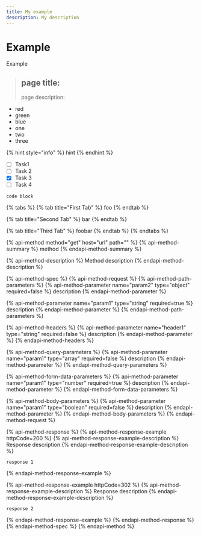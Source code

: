 ```yaml
---
title: My example
description: My description
---
```


# Example

Example

> ## page title: 
>
> page description:

* red
* green
* blue
* one
* two
* three

{% hint style="info" %}
hint
{% endhint %}

* [ ] Task1
* [ ] Task 2
* [x] Task 3
* [ ] Task 4

```text
code block
```

{% tabs %}
{% tab title="First Tab" %}
foo
{% endtab %}

{% tab title="Second Tab" %}
bar
{% endtab %}

{% tab title="Third Tab" %}
foobar
{% endtab %}
{% endtabs %}

{% api-method method="get" host="url" path="" %}
{% api-method-summary %}
method
{% endapi-method-summary %}

{% api-method-description %}
Method description
{% endapi-method-description %}

{% api-method-spec %}
{% api-method-request %}
{% api-method-path-parameters %}
{% api-method-parameter name="param2" type="object" required=false %}
description
{% endapi-method-parameter %}

{% api-method-parameter name="param1" type="string" required=true %}
description
{% endapi-method-parameter %}
{% endapi-method-path-parameters %}

{% api-method-headers %}
{% api-method-parameter name="header1" type="string" required=false %}
description
{% endapi-method-parameter %}
{% endapi-method-headers %}

{% api-method-query-parameters %}
{% api-method-parameter name="param1" type="array" required=false %}
description
{% endapi-method-parameter %}
{% endapi-method-query-parameters %}

{% api-method-form-data-parameters %}
{% api-method-parameter name="param1" type="number" required=true %}
description
{% endapi-method-parameter %}
{% endapi-method-form-data-parameters %}

{% api-method-body-parameters %}
{% api-method-parameter name="param1" type="boolean" required=false %}
description
{% endapi-method-parameter %}
{% endapi-method-body-parameters %}
{% endapi-method-request %}

{% api-method-response %}
{% api-method-response-example httpCode=200 %}
{% api-method-response-example-description %}
Response description
{% endapi-method-response-example-description %}

```text
response 1
```
{% endapi-method-response-example %}

{% api-method-response-example httpCode=302 %}
{% api-method-response-example-description %}
Response description
{% endapi-method-response-example-description %}

```text
response 2
```
{% endapi-method-response-example %}
{% endapi-method-response %}
{% endapi-method-spec %}
{% endapi-method %}

